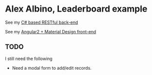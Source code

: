 # Alex Albino, Leaderboard example

See my [C# based RESTful back-end](src/LeaderboardAPI/)

See my [Angular2 + Material Design front-end](src/leaderboard-ui/)

## TODO

I still need the following

 * Need a modal form to add/edit records.
